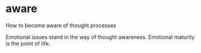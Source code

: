 # aware
How to become aware of thought processes

Emotional issues stand in the way of thought awareness. Emotional maturity is the point of life. 
 
